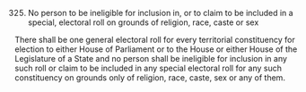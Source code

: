 325. No person to be ineligible for inclusion in, or to claim to be included in a special, electoral roll on grounds of religion, race, caste or sex

There shall be one general electoral roll for every territorial constituency for election to either House of Parliament or to the House or either House of the Legislature of a State and no person shall be ineligible for inclusion in any such roll or claim to be included in any special electoral roll for any such constituency on grounds only of religion, race, caste, sex or any of them.

